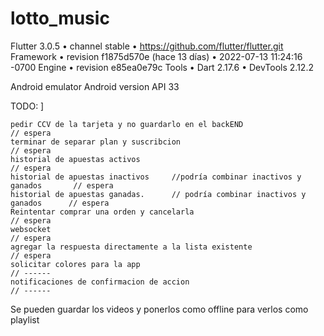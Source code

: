 # lotto_music

Flutter 3.0.5 • channel stable • https://github.com/flutter/flutter.git
Framework • revision f1875d570e (hace 13 días) • 2022-07-13 11:24:16 -0700
Engine • revision e85ea0e79c
Tools • Dart 2.17.6 • DevTools 2.12.2


Android emulator Android version API 33


TODO: ]
```
pedir CCV de la tarjeta y no guardarlo en el backEND                            // espera
terminar de separar plan y suscribcion                                          // espera
historial de apuestas activos                                                   // espera
historial de apuestas inactivos     //podría combinar inactivos y ganados       // espera
historial de apuestas ganadas.      // podría combinar inactivos y ganados      // espera
Reintentar comprar una orden y cancelarla                                       // espera
websocket                                                                       // espera
agregar la respuesta directamente a la lista existente                          // espera
solicitar colores para la app                                                   // ------
notificaciones de confirmacion de accion                                        // ------
```

Se pueden guardar los videos y ponerlos como offline para verlos como playlist    
